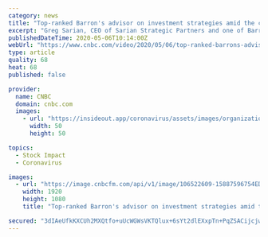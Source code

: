```yaml
---
category: news
title: "Top-ranked Barron's advisor on investment strategies amid the coronavirus outbreak and market volatility"
excerpt: "Greg Sarian, CEO of Sarian Strategic Partners and one of Barron's Top 100 Advisors, says investors should prepare for more volatility, and discusses some tax strategies to employ as stock prices are still lower."
publishedDateTime: 2020-05-06T10:14:00Z
webUrl: "https://www.cnbc.com/video/2020/05/06/top-ranked-barrons-advisor-on-investment-strategies-amid-the-coronavirus-outbreak-and-market-volatility.html"
type: article
quality: 68
heat: 68
published: false

provider:
  name: CNBC
  domain: cnbc.com
  images:
    - url: "https://insideout.app/coronavirus/assets/images/organizations/cnbc.com-50x50.jpg"
      width: 50
      height: 50

topics:
  - Stock Impact
  - Coronavirus

images:
  - url: "https://image.cnbcfm.com/api/v1/image/106522609-15887596754ED6-WEX-050620-GregSarian.jpg?v=1588759674"
    width: 1920
    height: 1080
    title: "Top-ranked Barron's advisor on investment strategies amid the coronavirus outbreak and market volatility"

secured: "3dIAeUfkKXCUh2MXQtfo+uUcWGWsVKTQlux+6sYt2dlEXxpTn+PqZSACijcjw/xuMsKJ/VFVq4mC8fPFC1tJ/9Ow4OqTsKKjq30nIn5bzFbJHo9Z9rflEKeychGI1iZCPCgzW6GdUm/uB6Rwj/6Q605ava/YP9FINgYh5uAbmWXLM8n01BysX6thk3/b9FqmxjPRfsAHS3s8mZAp3oVgZSFYPyZTzfNpxCB9cjA2l+ZXTmd4qLHQNTU3QxyjuG3mnca30wJYIJdRR2OGyQj5iV+bqwMVkHhVJ3VMR+YWL2ZSSXuAtIIfVQAT8lPfUII/a6noX14Y5Av74ZXlRWp22GmFa05icaXD703QjUWfPx4YsFerda9GezjBqJAI8F+rfqvmGTCbX3PrvXkBNETTZw7QvKc3TM0CNfEGQe1cXW43DeehBFXN6/2EQBnCpTx7HpX1ArC5fIJRSmh+g8KeJrlCSh2WZ6DFZkGAuETB8mw=;wAzHYT83hIQl7OHxjKiIkg=="
---
```


